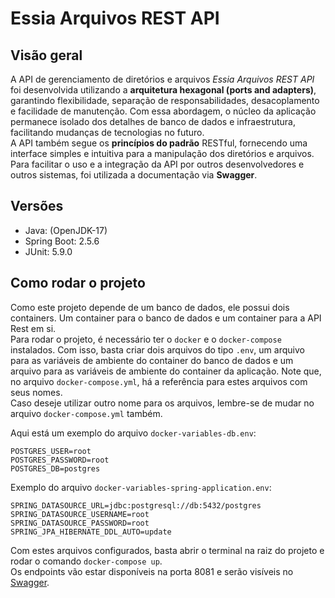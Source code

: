 
# Essia Arquivos REST API

## Visão geral

A API de gerenciamento de diretórios e arquivos *Essia Arquivos REST API* foi desenvolvida utilizando a **arquitetura hexagonal (ports and adapters)**, garantindo flexibilidade, 
separação de responsabilidades, desacoplamento e facilidade de manutenção. Com essa abordagem, o núcleo da aplicação permanece isolado dos detalhes de banco de dados e infraestrutura, facilitando mudanças de tecnologias no futuro.   
A API também segue os **princípios do padrão** RESTful, fornecendo uma interface simples e intuitiva para a manipulação dos diretórios e arquivos.  
Para facilitar o uso e a integração da API por outros desenvolvedores e outros sistemas, foi utilizada a documentação via **Swagger**.

## Versões
- Java: (OpenJDK-17)
- Spring Boot: 2.5.6
- JUnit: 5.9.0

## Como rodar o projeto 
Como este projeto depende de um banco de dados, ele possui dois containers. Um container para o banco de dados e um container para a API Rest em si.  
Para rodar o projeto, é necessário ter o ```docker``` e o ```docker-compose``` instalados. Com isso, basta criar dois arquivos do tipo ```.env```,
um arquivo para as variáveis de ambiente do container do banco de dados e um arquivo para as variáveis de ambiente do container da aplicação. 
Note que, no arquivo ```docker-compose.yml```, há a referência para estes arquivos com seus nomes.  
Caso deseje utilizar outro nome para os arquivos, lembre-se de mudar no arquivo ```docker-compose.yml``` também.  

Aqui está um exemplo do arquivo ```docker-variables-db.env```: 
```
POSTGRES_USER=root
POSTGRES_PASSWORD=root
POSTGRES_DB=postgres
```
Exemplo do arquivo ```docker-variables-spring-application.env```:
```
SPRING_DATASOURCE_URL=jdbc:postgresql://db:5432/postgres
SPRING_DATASOURCE_USERNAME=root
SPRING_DATASOURCE_PASSWORD=root
SPRING_JPA_HIBERNATE_DDL_AUTO=update
```  
Com estes arquivos configurados, basta abrir o terminal na raiz do projeto e rodar o comando ```docker-compose up```.  
Os endpoints vão estar disponíveis na porta 8081 e serão visíveis no [Swagger](http://localhost:8081/swagger-ui/). 